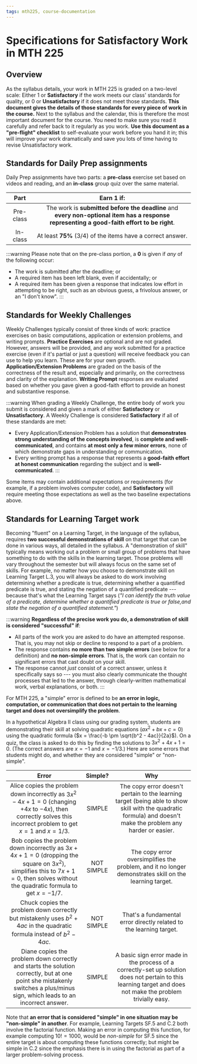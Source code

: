```yaml
---
tags: mth225, course-documentation
---
```


# Specifications for Satisfactory Work in MTH 225

## Overview

As the syllabus details, your work in MTH 225 is graded on a two-level scale: Either 1 or **Satisfactory** if the work meets our class' standards for quality, or 0 or **Unsatisfactory** if it does not meet those standards. **This document gives the details of those standards for every piece of work in the course.** Next to the syllabus and the calendar, this is therefore the most important document for the course. You need to make sure you read it carefully and refer back to it regularly as you work. **Use this document as a "pre-flight" checklist** to self-evaluate your work before you hand it in; this will improve your work dramatically and save you lots of time having to revise Unsatisfactory work. 

## Standards for Daily Prep assignments

Daily Prep assignments have two parts: a **pre-class** exercise set based on videos and reading, and an **in-class** group quiz over the same material. 

| Part | Earn **1** if: | 
|:---: | :-----------: | 
| Pre-class | The work is **submitted before the deadline** and <br> **every non-optional item has a response representing a good-faith effort to be right**. | 
| In-class | At least **75%** (3/4) of the items have a correct answer. | 


:::warning
Please note that on the pre-class portion, a **0** is given if *any* of the following occur: 

- The work is submitted after the deadline; or
- A required item has been left blank, even if accidentally; or 
- A required item has been given a response that indicates low effort in attempting to be right, such as an obvious guess, a frivolous answer, or an "I don't know". 
:::

## Standards for Weekly Challenges 

Weekly Challenges typically consist of three kinds of work: practice exercises on basic computations, application or extension problems, and writing prompts. **Practice Exercises** are optional and are not graded. However, answers will be provided, and any work submitted for a practice exercise (even if it's partial or just a question) will receive feedback you can use to help you learn. These are for your own growth. **Application/Extension Problems** are graded on the basis of the correctness of the result and, especially and primarily, on the correctness and clarity of the explanation. **Writing Prompt** responses are evaluated based on whether you gave given a good-faith effort to provide an honest and substantive response. 



:::warning
When grading a Weekly Challenge, the entire body of work you submit is considered and given a mark of either **Satisfactory** or **Unsatisfactory**. A Weekly Challenge is considered **Satisfactory** if all of these standards are met: 

- Every Application/Extension Problem has a solution that **demonstrates strong understanding of the concepts involved**, is **complete and well-communicated**, and contains **at most only a few minor errors**, none of which demonstrate gaps in understanding or communication. 
- Every writing prompt has a response that represents a **good-faith effort at honest communication** regarding the subject and is **well-communicated**. 
:::

Some items may contain additional expectations or requirements (for example, if a problem involves computer code), and **Satisfactory** will require meeting those expectations as well as the two baseline expectations above. 


## Standards for Learning Target work 

Becoming "fluent" on a Learning Target, in the language of the syllabus, requires **two successful demonstrations of skill** on that target that can be done in various ways, all detailed in the syllabus. A "demonstration of skill" typically means working out a problem or small group of problems that have something to do with the skills in the learning target. Those problems will vary throughout the semester but will always focus on the same set of skills. For example, no matter how you choose to demonstrate skill on Learning Target L.3, you will always be asked to do work involving determining whether a predicate is true, determining whether a quantified predicate is true, and stating the negation of a quantified predicate --- because that's what the Learning Target says (*"I can identify the truth value of a predicate, determine whether a quantified predicate is true or false,and state the negation of a quantified statement."*)


:::warning
**Regardless of the precise work you do, a demonstration of skill is considered "successful" if**: 

- All parts of the work you are asked to do have an attempted response. That is, you may not skip or decline to respond to a part of a problem.
- The response contains **no more than two simple errors** (see below for a definition) and **no non-simple errors**. That is, the work can contain no significant errors that cast doubt on your skill. 
- The response cannot *just* consist of a correct answer, unless it specifically says so --- you must also clearly communicate the thought processes that led to the answer, through clearly-written mathematical work, verbal explanations, or both. 
:::

For MTH 225, a "simple" error is defined to be **an error in logic, computation, or communication that does not pertain to the learning target and does not oversimplify the problem**. 


In a hypothetical Algebra II class using our grading system, students are demonstrating their skill at solving quadratic equations ($ax^2 + bx + c = 0$) using the quadratic formula ($x = \frac{-b \pm \sqrt{b^2 - 4ac}}{2a}$). On a quiz, the class is asked to do this by finding the solutions to $3x^2 + 4x + 1 = 0$. (The correct answers are $x = -1$ and $x=-1/3$.) Here are some errors that students might do, and whether they are considered "simple" or "non-simple". 

| Error | Simple? | Why | 
| :---: | :--------: | :---: | 
| Alice copies the problem down incorrectly as $3x^2 - 4x + 1 = 0$ (changing $+4x$ to $-4x$), then correctly solves this incorrect problem to get $x=1$ and $x=1/3$. | SIMPLE | The copy error doesn't pertain to the learning target (being able to show skill with the quadratic formula) and doesn't make the problem any harder or easier. | 
| Bob copies the problem down incorrectly as $3x + 4x + 1 = 0$ (dropping the square on $3x^2$), simplifies this to $7x + 1 = 0$, then solves without the quadratic formula to get $x=-1/7$. | NOT SIMPLE | The copy error oversimplifies the problem, and it no longer demonstrates skill on the learning target. | 
| Chuck copies the problem down correctly but mistakenly uses $b^2 + 4ac$ in the quadratic formula instead of $b^2-4ac$. | NOT SIMPLE | That's a fundamental error directly related to the learning target. | 
| Diane copies the problem down correctly and starts the solution correctly, but at one point she mistakenly switches a plus/minus sign, which leads to an incorrect answer. | SIMPLE | A basic sign error made in the process of a correctly-set up solution does not pertain to this learning target and does not make the problem trivially easy. | 

Note that **an error that is considered "simple" in one situation may be "non-simple" in another**. For example, Learning Targets SF.5 and C.2 both involve the factorial function. Making an error in computing this function, for example computing $10! = 1000$, would be *non-simple* for SF.5 since the entire target is about computing these functions correctly; but might be simple in C.2 since the emphasis there is in using the factorial as part of a larger problem-solving process. 